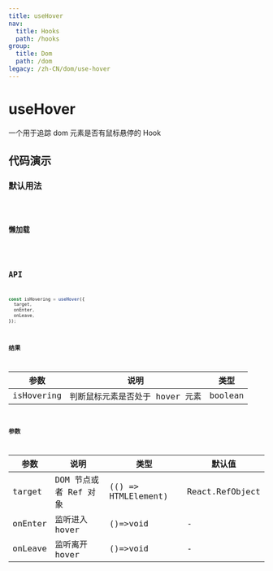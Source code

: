 ```yaml
---
title: useHover
nav:
  title: Hooks
  path: /hooks
group:
  title: Dom
  path: /dom
legacy: /zh-CN/dom/use-hover
---
```


# useHover
一个用于追踪 dom 元素是否有鼠标悬停的 Hook

## 代码演示

### 默认用法

<code src="./demo/demo1.tsx" />

### 懒加载

<code src="./demo/demo2.tsx" />

## API

```javascript
const isHovering = useHover({
  target,
  onEnter,
  onLeave,
});
```

### 结果

| 参数     | 说明                                     | 类型       |
|----------|------------------------------------------|------------|
| isHovering  | 判断鼠标元素是否处于 hover 元素                  | boolean    |

### 参数

| 参数    | 说明                                         | 类型                   | 默认值 |
|---------|----------------------------------------------|------------------------|--------|
| target | DOM 节点或者 Ref 对象  | (() => HTMLElement) | React.RefObject | - |
| onEnter | 监听进入 hover  | ()=>void | -      |
| onLeave | 监听离开 hover  | ()=>void | -      |
